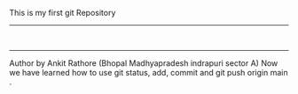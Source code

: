 
This is my first git Repository
<br><hr><br><hr>
Author by Ankit Rathore (Bhopal Madhyapradesh indrapuri sector A)
Now we have learned how to use git status, add, commit and git push origin main .
